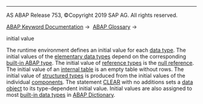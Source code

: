   

* * *

AS ABAP Release 753, ©Copyright 2019 SAP AG. All rights reserved.

[ABAP Keyword Documentation](javascript:call_link\('abenabap.htm'\)) →  [ABAP Glossary](javascript:call_link\('abenabap_glossary.htm'\)) → 

initial value

The runtime environment defines an initial value for each [data type](javascript:call_link\('abendata_type_glosry.htm'\) "Glossary Entry"). The initial values of the [elementary data types](javascript:call_link\('abenelementary_data_type_glosry.htm'\) "Glossary Entry") depend on the corresponding [built-in ABAP type](javascript:call_link\('abenbuilt_in_types_complete.htm'\)). The initial value of [reference types](javascript:call_link\('abenreference_type_glosry.htm'\) "Glossary Entry") is the [null reference](javascript:call_link\('abennull_reference_glosry.htm'\) "Glossary Entry"). The initial value of an [internal table](javascript:call_link\('abeninternal_table_glosry.htm'\) "Glossary Entry") is an empty table without rows. The initial value of [structured types](javascript:call_link\('abenstructured_type_glosry.htm'\) "Glossary Entry") is produced from the initial values of the individual [components](javascript:call_link\('abencomponent_glosry.htm'\) "Glossary Entry"). The statement [CLEAR](javascript:call_link\('abapclear.htm'\)) with no additions sets a [data object](javascript:call_link\('abendata_object_glosry.htm'\) "Glossary Entry") to its type-dependent initial value. Initial values are also assigned to most [built-in data types](javascript:call_link\('abenddic_builtin_types.htm'\)) in [ABAP Dictionary](javascript:call_link\('abenabap_dictionary_glosry.htm'\) "Glossary Entry").